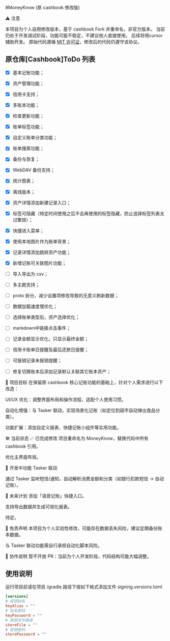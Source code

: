#MoneyKnow (原 cashbook 修改版)

⚠️ 注意

本项目为个人自用修改版本，基于 cashbook Fork 并重命名，非官方版本。
当前仍处于开发调试阶段，功能可能不稳定，不建议他人直接使用。
后续将用cursor辅助开发。
原始代码遵循 [MIT 许可证](LICENSE)，修改后的代码仍遵守该协议。


## 原仓库[Cashbook]ToDo 列表
- [x] 基本记账功能；
- [x] 资产管理功能；
- [x] 信用卡支持；
- [x] 多账本功能；
- [x] 检查更新功能；
- [x] 账单标签功能；
- [x] 自定义账单分类功能；
- [x] 账单搜索功能；
- [x] 备份与恢复；
- [x] WebDAV 备份支持；
- [x] 统计图表；
- [x] 离线版本；
- [x] 资产详情添加新建记录入口；
- [x] 标签可隐藏（特定时间使用之后不会再使用的标签隐藏，防止选择标签列表太过繁琐）；
- [x] 快捷进入菜单；
- [x] 使用本地图片作为账单背景；
- [x] 记录详情添加跳转资产功能；
- [x] 新增记账可关联图片功能；
- [ ] 导入导出为 csv；
- [ ] 多主题支持；
- [ ] proto 拆分，减少设置项修改导致的无意义刷新数据；
- [ ] 数据加载速度慢优化；
- [ ] 选择账单类型后，资产选择优化；
- [ ] markdown中链接点击事件；
- [ ] 记录金额显示优化，只显示最终金额；
- [ ] 信用卡账单日提醒及最后还款日提醒；
- [ ] 可报销记录未报销提醒；
- [ ] 修复切换账本后添加记录默认关联其它账本资产；


🎯 项目目标
在保留原 cashbook 核心记账功能的基础上，针对个人需求进行以下改造：

UI/UX 优化：调整界面布局和操作流程，适配个人使用习惯。

自动化增强：与 Tasker 联动，实现场景化记账（如定位到超市自动弹出食品分类）。

功能扩展：添加自定义报表、快捷记账小组件等实用功能。


🛠️ 当前状态
✅ 已完成修改
项目重命名为 MoneyKnow，替换代码中所有 cashbook 引用。

优化主界面布局。

🚧 开发中功能
Tasker 联动

通过 Tasker 监听短信/通知，自动解析消费金额和分类（如银行扣款短信 → 自动记账）。

📅 未来计划
添加「语音记账」快捷入口。

支持导出数据并生成可视化报表。

待定。


📌 免责声明
本项目为个人实验性修改，可能存在数据丢失风险，建议定期备份账本数据。

与 Tasker 联动功能需自行承担自动化脚本风险。


🤝 协作说明
暂不开放 PR：当前为个人开发阶段，代码结构可能大幅调整。

## 使用说明
运行项目前请在项目 /gradle 路径下按如下格式添加文件 signing.versions.toml

```toml
[versions]
# 密钥别名
keyAlias = ""
# 别名密码
keyPassword = ""
# 密钥文件路径
storeFile = ""
# 密钥密码
storePassword = ""
```
